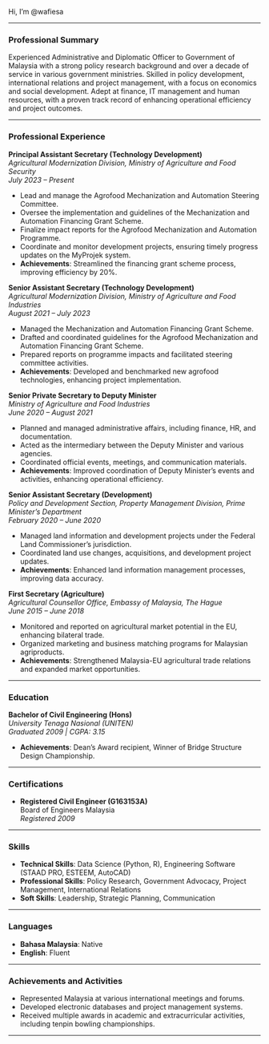 Hi, I’m @wafiesa

---

### **Professional Summary**

Experienced Administrative and Diplomatic Officer to Government of Malaysia with a strong policy research background and over a decade of service in various government ministries. Skilled in policy development, international relations and project management, with a focus on economics and social development. Adept at finance, IT management and human resources, with a proven track record of enhancing operational efficiency and project outcomes.

---

### **Professional Experience**

**Principal Assistant Secretary (Technology Development)**  
_Agricultural Modernization Division, Ministry of Agriculture and Food Security_  
_July 2023 – Present_

- Lead and manage the Agrofood Mechanization and Automation Steering Committee.
- Oversee the implementation and guidelines of the Mechanization and Automation Financing Grant Scheme.
- Finalize impact reports for the Agrofood Mechanization and Automation Programme.
- Coordinate and monitor development projects, ensuring timely progress updates on the MyProjek system.
- **Achievements**: Streamlined the financing grant scheme process, improving efficiency by 20%.

**Senior Assistant Secretary (Technology Development)**  
_Agricultural Modernization Division, Ministry of Agriculture and Food Industries_  
_August 2021 – July 2023_

- Managed the Mechanization and Automation Financing Grant Scheme.
- Drafted and coordinated guidelines for the Agrofood Mechanization and Automation Financing Grant Scheme.
- Prepared reports on programme impacts and facilitated steering committee activities.
- **Achievements**: Developed and benchmarked new agrofood technologies, enhancing project implementation.

**Senior Private Secretary to Deputy Minister**  
_Ministry of Agriculture and Food Industries_  
_June 2020 – August 2021_

- Planned and managed administrative affairs, including finance, HR, and documentation.
- Acted as the intermediary between the Deputy Minister and various agencies.
- Coordinated official events, meetings, and communication materials.
- **Achievements**: Improved coordination of Deputy Minister’s events and activities, enhancing operational efficiency.

**Senior Assistant Secretary (Development)**  
_Policy and Development Section, Property Management Division, Prime Minister’s Department_  
_February 2020 – June 2020_

- Managed land information and development projects under the Federal Land Commissioner’s jurisdiction.
- Coordinated land use changes, acquisitions, and development project updates.
- **Achievements**: Enhanced land information management processes, improving data accuracy.

**First Secretary (Agriculture)**  
_Agricultural Counsellor Office, Embassy of Malaysia, The Hague_  
_June 2015 – June 2018_

- Monitored and reported on agricultural market potential in the EU, enhancing bilateral trade.
- Organized marketing and business matching programs for Malaysian agriproducts.
- **Achievements**: Strengthened Malaysia-EU agricultural trade relations and expanded market opportunities.

---

### **Education**

**Bachelor of Civil Engineering (Hons)**  
_University Tenaga Nasional (UNITEN)_  
_Graduated 2009 | CGPA: 3.15_

- **Achievements**: Dean’s Award recipient, Winner of Bridge Structure Design Championship.

---

### **Certifications**

- **Registered Civil Engineer (G163153A)**  
  Board of Engineers Malaysia  
  _Registered 2009_

---

### **Skills**

- **Technical Skills**: Data Science (Python, R), Engineering Software (STAAD PRO, ESTEEM, AutoCAD)
- **Professional Skills**: Policy Research, Government Advocacy, Project Management, International Relations
- **Soft Skills**: Leadership, Strategic Planning, Communication

---

### **Languages**

- **Bahasa Malaysia**: Native
- **English**: Fluent

---

### **Achievements and Activities**

- Represented Malaysia at various international meetings and forums.
- Developed electronic databases and project management systems.
- Received multiple awards in academic and extracurricular activities, including tenpin bowling championships.

---
